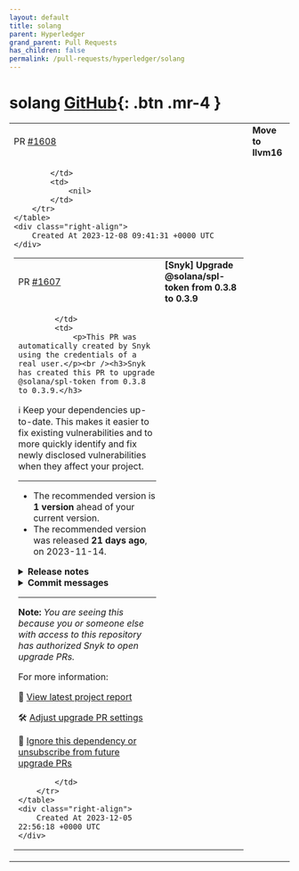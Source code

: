 ```yaml
---
layout: default
title: solang
parent: Hyperledger
grand_parent: Pull Requests
has_children: false
permalink: /pull-requests/hyperledger/solang
---
```


# solang <span class="fs-3 right-align">[GitHub](https://github.com/hyperledger/solang){: .btn .mr-4 }</span>


<div>
    <table>
        <tr>
            <td>
                PR <a href="https://github.com/hyperledger/solang/pull/1608" class=".btn">#1608</a>
            </td>
            <td>
                <b>
                    Move to llvm16
                </b>
            </td>
        </tr>
        <tr>
            <td>
                
            </td>
            <td>
                <nil>
            </td>
        </tr>
    </table>
    <div class="right-align">
        Created At 2023-12-08 09:41:31 +0000 UTC
    </div>
</div>

<div>
    <table>
        <tr>
            <td>
                PR <a href="https://github.com/hyperledger/solang/pull/1607" class=".btn">#1607</a>
            </td>
            <td>
                <b>
                    [Snyk] Upgrade @solana/spl-token from 0.3.8 to 0.3.9
                </b>
            </td>
        </tr>
        <tr>
            <td>
                
            </td>
            <td>
                <p>This PR was automatically created by Snyk using the credentials of a real user.</p><br /><h3>Snyk has created this PR to upgrade @solana/spl-token from 0.3.8 to 0.3.9.</h3>

:information_source: Keep your dependencies up-to-date. This makes it easier to fix existing vulnerabilities and to more quickly identify and fix newly disclosed vulnerabilities when they affect your project.
<hr/>

- The recommended version is **1 version** ahead of your current version.
- The recommended version was released **21 days ago**, on 2023-11-14.


<details>
<summary><b>Release notes</b></summary>
<br/>
  <details>
    <summary>Package name: <b>@solana/spl-token</b></summary>
    <ul>
      <li>
        <b>0.3.9</b> - <a href="https://snyk.io/redirect/github/solana-labs/solana-program-library/releases/tag/token-js-v0.3.9">2023-11-14</a></br><p>Introduces support for new Token2022 extension functionality:</p>
<ul>
<li><code>TransferHook</code> extension:
<ul>
<li>Account data seed configurations for account resolution (<a class="issue-link js-issue-link" data-error-text="Failed to load title" data-id="1990587155" data-permission-text="Title is private" data-url="https://github.com/solana-labs/solana-program-library/issues/5815" data-hovercard-type="pull_request" data-hovercard-url="/solana-labs/solana-program-library/pull/5815/hovercard" href="https://snyk.io/redirect/github/solana-labs/solana-program-library/pull/5815">#5815</a>)</li>
<li>Account meta de-escalation checks when adding extra metas to instructions (<a class="issue-link js-issue-link" data-error-text="Failed to load title" data-id="1990587339" data-permission-text="Title is private" data-url="https://github.com/solana-labs/solana-program-library/issues/5816" data-hovercard-type="pull_request" data-hovercard-url="/solana-labs/solana-program-library/pull/5816/hovercard" href="https://snyk.io/redirect/github/solana-labs/solana-program-library/pull/5816">#5816</a>)</li>
<li>Accounts list ordering ensured to match Rust offchain implementation (<a class="issue-link js-issue-link" data-error-text="Failed to load title" data-id="1990587490" data-permission-text="Title is private" data-url="https://github.com/solana-labs/solana-program-library/issues/5817" data-hovercard-type="pull_request" data-hovercard-url="/solana-labs/solana-program-library/pull/5817/hovercard" href="https://snyk.io/redirect/github/solana-labs/solana-program-library/pull/5817">#5817</a>)</li>
</ul>
</li>
<li><code>MetadataPointer</code> extension:
<ul>
<li>Adds the <code>MetadataPointer</code> extension to the library's extension support (<a class="issue-link js-issue-link" data-error-text="Failed to load title" data-id="1988811179" data-permission-text="Title is private" data-url="https://github.com/solana-labs/solana-program-library/issues/5805" data-hovercard-type="pull_request" data-hovercard-url="/solana-labs/solana-program-library/pull/5805/hovercard" href="https://snyk.io/redirect/github/solana-labs/solana-program-library/pull/5805">#5805</a>)</li>
</ul>
</li>
</ul>
<p>Thanks for the contributions, <a class="user-mention notranslate" data-hovercard-type="user" data-hovercard-url="/users/mistersimon/hovercard" data-octo-click="hovercard-link-click" data-octo-dimensions="link_type:self" href="https://snyk.io/redirect/github/mistersimon">@ mistersimon</a> !</p>
      </li>
      <li>
        <b>0.3.8</b> - 2023-06-01
      </li>
    </ul>
    from <a href="https://snyk.io/redirect/github/solana-labs/solana-program-library/releases">@solana/spl-token GitHub release notes</a>
  </details>
</details>


<details>
  <summary><b>Commit messages</b></summary>
  </br>
  <details>
    <summary>Package name: <b>@solana/spl-token</b></summary>
    <ul>
      <li><a href="https://snyk.io/redirect/github/solana-labs/solana-program-library/commit/a1404b34675945b34873b190d52963f105581d9d">a1404b3</a> [token js]: bump version (#5813)</li>
      <li><a href="https://snyk.io/redirect/github/solana-labs/solana-program-library/commit/ce3e4fc9a0d0f27cd3874038aa560c63594813b7">ce3e4fc</a> build(deps): bump @ solana/codecs-numbers from 2.0.0-experimental.398c396 to 2.0.0-experimental.7123512 (#5831)</li>
      <li><a href="https://snyk.io/redirect/github/solana-labs/solana-program-library/commit/a862ec1b40ce865b5514da9f5e4c81724bda25da">a862ec1</a> build(deps): bump @ solana/options from 2.0.0-experimental.398c396 to 2.0.0-experimental.7123512 (#5826)</li>
      <li><a href="https://snyk.io/redirect/github/solana-labs/solana-program-library/commit/906d4964f42ef5d1754416a1415b218b9bce3ca9">906d496</a> build(deps): bump @ solana/codecs-core from 2.0.0-experimental.398c396 to 2.0.0-experimental.7123512 (#5823)</li>
      <li><a href="https://snyk.io/redirect/github/solana-labs/solana-program-library/commit/26fded0ef3184d80ee34959f445f017f755f74ad">26fded0</a> build(deps-dev): bump @ typescript-eslint/eslint-plugin from 6.10.0 to 6.11.0 (#5828)</li>
      <li><a href="https://snyk.io/redirect/github/solana-labs/solana-program-library/commit/0047bd2fadf7ba71ee6f2a7b932f94d9fce1717b">0047bd2</a> build(deps-dev): bump prettier from 3.0.3 to 3.1.0 (#5827)</li>
      <li><a href="https://snyk.io/redirect/github/solana-labs/solana-program-library/commit/69de0acecdb0f54bffdd70fe344f8eca2c2f0f7f">69de0ac</a> build(deps-dev): bump tsx from 3.14.0 to 4.1.2 (#5825)</li>
      <li><a href="https://snyk.io/redirect/github/solana-labs/solana-program-library/commit/6a27f96aaece3a87f66b885e56f8b266ccb77f99">6a27f96</a> dependabot: Fix time format to add leading 0 (#5822)</li>
      <li><a href="https://snyk.io/redirect/github/solana-labs/solana-program-library/commit/2b30a1b250b89fcb21bf1323e002bc32c590ddd8">2b30a1b</a> [token js]: transfer-hook: align key pushing flow with Rust helpers</li>
      <li><a href="https://snyk.io/redirect/github/solana-labs/solana-program-library/commit/1b89c06f57fd3ae43ae9259c4a2a805aca4703f5">1b89c06</a> [token js]: transfer-hook: add account meta de-escalation</li>
      <li><a href="https://snyk.io/redirect/github/solana-labs/solana-program-library/commit/7b3fef16a4e6ee95fd01b26bc19747f76b19ec7d">7b3fef1</a> [token js]: transfer-hook: add support for account data seeds</li>
      <li><a href="https://snyk.io/redirect/github/solana-labs/solana-program-library/commit/7a4af0a9e67e605bfadffd351cb0a489dae87e9b">7a4af0a</a> js: Add top-level package.json and turbo build (#5819)</li>
      <li><a href="https://snyk.io/redirect/github/solana-labs/solana-program-library/commit/2c1480c52933a22a5c6ed80c781b4067efe51486">2c1480c</a> build(deps): bump proptest from 1.3.1 to 1.4.0 (#5812)</li>
      <li><a href="https://snyk.io/redirect/github/solana-labs/solana-program-library/commit/c94eeec63bdada46453eb46d0e7add4c504b1799">c94eeec</a> token-cli: Refactor tests out of &#x60;main.rs&#x60; (#5804)</li>
      <li><a href="https://snyk.io/redirect/github/solana-labs/solana-program-library/commit/6ac9c28e3a77c9ec5cbcf56cca2226d140822ae8">6ac9c28</a> token-cli: Make update confidential accept multiple args (#5814)</li>
      <li><a href="https://snyk.io/redirect/github/solana-labs/solana-program-library/commit/20f27e2fb68aff98040d3a13e0fa559c7177b0a3">20f27e2</a> token 2022: add metadata pointer extension to js @ solana/spl-token client (#5805)</li>
      <li><a href="https://snyk.io/redirect/github/solana-labs/solana-program-library/commit/6fe3c15a63c0503991514baec90bf30923a30ed6">6fe3c15</a> docs: Fix typos (#5808)</li>
      <li><a href="https://snyk.io/redirect/github/solana-labs/solana-program-library/commit/b1ba6493fb49a89fcbb0abcf0b5f05694a8bf7d1">b1ba649</a> single-pool-js: remove unnecessary deps (#5801)</li>
      <li><a href="https://snyk.io/redirect/github/solana-labs/solana-program-library/commit/f542e00a8905eaf3f55dea1c08ca4787138e1788">f542e00</a> README: Use commit hashes for audits (#5799)</li>
      <li><a href="https://snyk.io/redirect/github/solana-labs/solana-program-library/commit/e6af88751ce3cae4014a311c1ae327b843af10de">e6af887</a> build(deps): bump tokio from 1.33.0 to 1.34.0 (#5800)</li>
      <li><a href="https://snyk.io/redirect/github/solana-labs/solana-program-library/commit/6ed7254d1a578ffbc2b091d28cb92b25e7cc511d">6ed7254</a> stake-pool: Allow mints with confidential transfer fee (#5610)</li>
      <li><a href="https://snyk.io/redirect/github/solana-labs/solana-program-library/commit/1194694fcb312963ca48b81e530a138200caefa5">1194694</a> single-pool-js: bump version</li>
      <li><a href="https://snyk.io/redirect/github/solana-labs/solana-program-library/commit/80adefd344a9082bd75a5f60e7de45f8a451ad6c">80adefd</a> single-pool: update docs with examples (#5414)</li>
      <li><a href="https://snyk.io/redirect/github/solana-labs/solana-program-library/commit/fddc4f43622a10ab7caec1a2b9b14f7572cb7697">fddc4f4</a> build(deps): bump superstruct from 0.14.2 to 1.0.3 in /stake-pool/js (#5793)</li>
    </ul>

   <a href="https://snyk.io/redirect/github/solana-labs/solana-program-library/compare/8f9c33b3a04250938a573809cd9dfdb698025972...a1404b34675945b34873b190d52963f105581d9d">Compare</a>
  </details>
</details>
<hr/>

**Note:** *You are seeing this because you or someone else with access to this repository has authorized Snyk to open upgrade PRs.*

For more information:  <img src="https://api.segment.io/v1/pixel/track?data=eyJ3cml0ZUtleSI6InJyWmxZcEdHY2RyTHZsb0lYd0dUcVg4WkFRTnNCOUEwIiwiYW5vbnltb3VzSWQiOiIyMzZlZDFjMi1mNmRlLTQ2MDktYjhkOS0xNjFiMDYwNDVkYWUiLCJldmVudCI6IlBSIHZpZXdlZCIsInByb3BlcnRpZXMiOnsicHJJZCI6IjIzNmVkMWMyLWY2ZGUtNDYwOS1iOGQ5LTE2MWIwNjA0NWRhZSJ9fQ==" width="0" height="0"/>

🧐 [View latest project report](https://app.snyk.io/org/hyperledger-bot/project/ccb2ab6a-ba20-4d58-979d-b59e66a8e113?utm_source&#x3D;github&amp;utm_medium&#x3D;referral&amp;page&#x3D;upgrade-pr)

🛠 [Adjust upgrade PR settings](https://app.snyk.io/org/hyperledger-bot/project/ccb2ab6a-ba20-4d58-979d-b59e66a8e113/settings/integration?utm_source&#x3D;github&amp;utm_medium&#x3D;referral&amp;page&#x3D;upgrade-pr)

🔕 [Ignore this dependency or unsubscribe from future upgrade PRs](https://app.snyk.io/org/hyperledger-bot/project/ccb2ab6a-ba20-4d58-979d-b59e66a8e113/settings/integration?pkg&#x3D;@solana/spl-token&amp;utm_source&#x3D;github&amp;utm_medium&#x3D;referral&amp;page&#x3D;upgrade-pr#auto-dep-upgrades)

<!--- (snyk:metadata:{"prId":"236ed1c2-f6de-4609-b8d9-161b06045dae","prPublicId":"236ed1c2-f6de-4609-b8d9-161b06045dae","dependencies":[{"name":"@solana/spl-token","from":"0.3.8","to":"0.3.9"}],"packageManager":"npm","type":"auto","projectUrl":"https://app.snyk.io/org/hyperledger-bot/project/ccb2ab6a-ba20-4d58-979d-b59e66a8e113?utm_source=github&utm_medium=referral&page=upgrade-pr","projectPublicId":"ccb2ab6a-ba20-4d58-979d-b59e66a8e113","env":"prod","prType":"upgrade","vulns":[],"issuesToFix":[],"upgrade":[],"upgradeInfo":{"versionsDiff":1,"publishedDate":"2023-11-14T14:21:09.007Z"},"templateVariants":[],"hasFixes":false,"isMajorUpgrade":false,"isBreakingChange":false,"priorityScoreList":[]}) --->

            </td>
        </tr>
    </table>
    <div class="right-align">
        Created At 2023-12-05 22:56:18 +0000 UTC
    </div>
</div>

